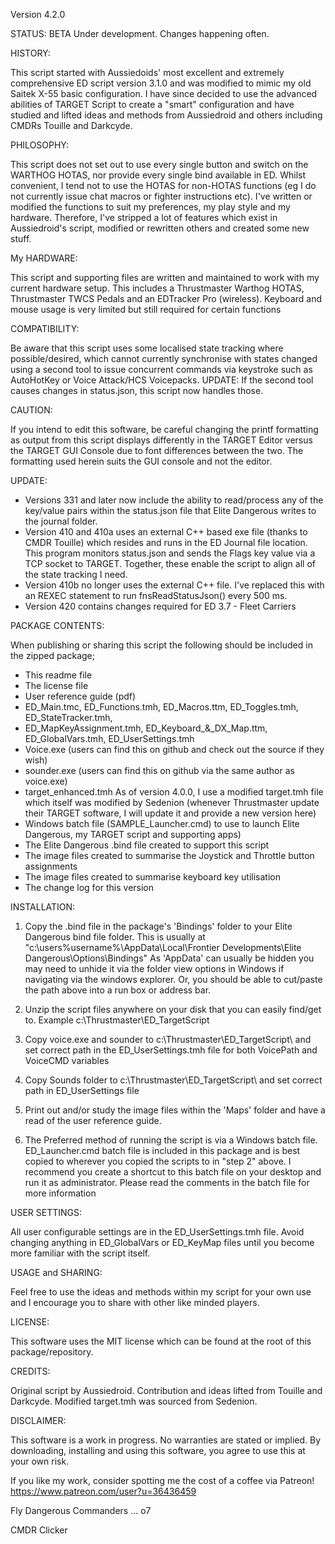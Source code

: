 
Version 4.2.0

STATUS: BETA
Under development. Changes happening often.

HISTORY:

This script started with Aussiedoids' most excellent and extremely comprehensive ED script version 3.1.0
and was modified to mimic my old Saitek X-55 basic configuration. I have since decided to use the advanced
abilities of TARGET Script to create a "smart" configuration and have studied and lifted ideas and methods
from Aussiedroid and others including CMDRs Touille and Darkcyde.

PHILOSOPHY: 

This script does not set out to use every single button and switch on the WARTHOG HOTAS, nor provide 
every single bind available in ED. Whilst convenient, I tend not to use the HOTAS for non-HOTAS functions
(eg I do not currently issue chat macros or fighter instructions etc).
I've written or modified the functions to suit my preferences, my play style and my hardware. Therefore, I've
stripped a lot of features which exist in Aussiedroid's script, modified or rewritten others and created some
new stuff.

My HARDWARE:

This script and supporting files are written and maintained to work with my current hardware setup.
This includes a Thrustmaster Warthog HOTAS, Thrustmaster TWCS Pedals and an EDTracker Pro (wireless).
Keyboard and mouse usage is very limited but still required for certain functions

COMPATIBILITY: 

Be aware that this script uses some localised state tracking where possible/desired, which cannot currently
synchronise with states changed using a second tool to issue concurrent commands via keystroke such as 
AutoHotKey or Voice Attack/HCS Voicepacks. UPDATE: If the second tool causes changes in status.json, this script now handles those.

CAUTION: 

If you intend to edit this software, be careful changing the printf formatting as output from this script
displays differently in the TARGET Editor versus the TARGET GUI Console due to font differences between the two.
The formatting used herein suits the GUI console and not the editor.
 
UPDATE:

- Versions 331 and later now include the ability to read/process any of the key/value pairs within the
status.json file that Elite Dangerous writes to the journal folder. 
- Version 410 and 410a uses an external C++ based exe file (thanks to CMDR Touille) which resides and runs in the ED Journal file location. This program monitors status.json and sends the Flags key value via a TCP socket to TARGET.
Together, these enable the script to align all of the state tracking I need.
- Version 410b no longer uses the external C++ file. I've replaced this with an REXEC statement to run fnsReadStatusJson() every 500 ms.
- Version 420 contains changes required for ED 3.7 - Fleet Carriers

PACKAGE CONTENTS: 

When publishing or sharing this script the following should be included in the zipped package;
- This readme file
- The license file
- User reference guide (pdf)
- ED_Main.tmc, ED_Functions.tmh, ED_Macros.ttm, ED_Toggles.tmh, ED_StateTracker.tmh, 
- ED_MapKeyAssignment.tmh, ED_Keyboard_&_DX_Map.ttm, ED_GlobalVars.tmh, ED_UserSettings.tmh 
- Voice.exe (users can find this on github and check out the source if they wish)
- sounder.exe (users can find this on github via the same author as voice.exe)
- target_enhanced.tmh As of version 4.0.0, I use a modified target.tmh file which itself was modified by Sedenion
(whenever Thrustmaster update their TARGET software, I will update it and provide a new version here)
- Windows batch file (SAMPLE_Launcher.cmd) to use to launch Elite Dangerous, my TARGET script and supporting apps)
- The Elite Dangerous .bind file created to support this script
- The image files created to summarise the Joystick and Throttle button assignments
- The image files created to summarise keyboard key utilisation
- The change log for this version

INSTALLATION:

1) Copy the .bind file in the package's 'Bindings' folder to your Elite Dangerous bind file folder.
This is usually at "c:\users\%username%\AppData\Local\Frontier Developments\Elite Dangerous\Options\Bindings"
As 'AppData' can usually be hidden you may need to unhide it via the folder view options in Windows if navigating
via the windows explorer. Or, you should be able to cut/paste the path above into a run box or address bar.

2) Unzip the script files anywhere on your disk that you can easily find/get to.
Example c:\Thrustmaster\ED_TargetScript 

3) Copy voice.exe and sounder to c:\Thrustmaster\ED_TargetScript\ and set correct path in the ED_UserSettings.tmh file for
both VoicePath and VoiceCMD variables

4) Copy Sounds folder to c:\Thrustmaster\ED_TargetScript\ and set correct path in ED_UserSettings file 

5) Print out and/or study the image files within the 'Maps' folder and have a read of the user reference guide.

6) The Preferred method of running the script is via a Windows batch file.
ED_Launcher.cmd batch file is included in this package and is best copied to wherever you copied the scripts to in "step 2" above.
I recommend you create a shortcut to this batch file on your desktop and run it as administrator.
Please read the comments in the batch file for more information

USER SETTINGS:

All user configurable settings are in the ED_UserSettings.tmh file.
Avoid changing anything in ED_GlobalVars or ED_KeyMap files until you become more familiar with the script itself.

USAGE and SHARING: 

Feel free to use the ideas and methods within my script for your own use and I encourage you to share with other like minded players.

LICENSE:

This software uses the MIT license which can be found at the root of this package/repository.

CREDITS:

Original script by Aussiedroid.
Contribution and ideas lifted from Touille and Darkcyde.
Modified target.tmh was sourced from Sedenion.

DISCLAIMER:

This software is a work in progress. 
No warranties are stated or implied.
By downloading, installing and using this software, you agree to use this at your own risk.

If you like my work, consider spotting me the cost of a coffee via Patreon!
https://www.patreon.com/user?u=36436459

Fly Dangerous Commanders ... o7

CMDR Clicker
